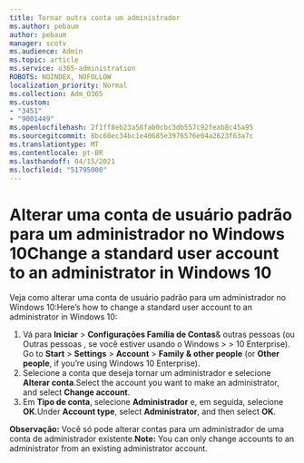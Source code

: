 ```yaml
---
title: Tornar outra conta um administrador
ms.author: pebaum
author: pebaum
manager: scotv
ms.audience: Admin
ms.topic: article
ms.service: o365-administration
ROBOTS: NOINDEX, NOFOLLOW
localization_priority: Normal
ms.collection: Adm_O365
ms.custom:
- "3451"
- "9001449"
ms.openlocfilehash: 2f1ff8eb23a58fab0cbc3db557c92feab8c45a95
ms.sourcegitcommit: 8bc60ec34bc1e40685e3976576e04a2623f63a7c
ms.translationtype: MT
ms.contentlocale: pt-BR
ms.lasthandoff: 04/15/2021
ms.locfileid: "51795000"
---
```

# <a name="change-a-standard-user-account-to-an-administrator-in-windows-10"></a><span data-ttu-id="b8246-102">Alterar uma conta de usuário padrão para um administrador no Windows 10</span><span class="sxs-lookup"><span data-stu-id="b8246-102">Change a standard user account to an administrator in Windows 10</span></span>

<span data-ttu-id="b8246-103">Veja como alterar uma conta de usuário padrão para um administrador no Windows 10:</span><span class="sxs-lookup"><span data-stu-id="b8246-103">Here’s how to change a standard user account to an administrator in Windows 10:</span></span>

1. <span data-ttu-id="b8246-104">Vá para **Iniciar**  >  **Configurações Família de Contas**& outras pessoas (ou Outras pessoas , se você estiver usando o Windows  >    >   10 Enterprise). </span><span class="sxs-lookup"><span data-stu-id="b8246-104">Go to **Start** > **Settings** > **Account** > **Family & other people** (or **Other people**, if you’re using Windows 10 Enterprise).</span></span>
2. <span data-ttu-id="b8246-105">Selecione a conta que deseja tornar um administrador e selecione **Alterar conta**.</span><span class="sxs-lookup"><span data-stu-id="b8246-105">Select the account you want to make an administrator, and select **Change account**.</span></span>
3. <span data-ttu-id="b8246-106">Em **Tipo de conta**, selecione **Administrador** e, em seguida, selecione **OK**.</span><span class="sxs-lookup"><span data-stu-id="b8246-106">Under **Account type**, select **Administrator**, and then select **OK**.</span></span>

<span data-ttu-id="b8246-107">**Observação:** Você só pode alterar contas para um administrador de uma conta de administrador existente.</span><span class="sxs-lookup"><span data-stu-id="b8246-107">**Note:** You can only change accounts to an administrator from an existing administrator account.</span></span>